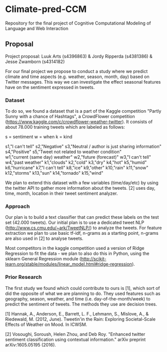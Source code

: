# Climate-pred-CCM
Repository for the final project of Cognitive Computational Modeling of Language and Web Interaction

## Proposal

Project proposal: Luuk Arts (s4396863) & Jordy Ripperda (s4381386) & Jesse Zwamborn (s4314182)

For our final project we propose to conduct a study where we predict climate and time aspects (e.g. weather, season, month, day) based on Twitter messages. This way we can investigate the effect seasonal features have on the sentiment expressed in tweets.

### Dataset

To do so, we found a dataset that is a part of the Kaggle competition "Partly Sunny with a chance of Hashtags", a CrowdFlower competition (https://www.kaggle.com/c/crowdflower-weather-twitter). It consists of about 78.000 training tweets which are labeled as follows:

s = sentiment
w = when
k = kind

s1,"I can't tell"
s2,"Negative"
s3,"Neutral / author is just sharing information"
s4,"Positive"
s5,"Tweet not related to weather condition"  
w1,"current (same day) weather"
w2,"future (forecast)"
w3,"I can't tell"
w4,"past weather"
k1,"clouds"
k2,"cold"
k3,"dry"
k4,"hot"
k5,"humid"
k6,"hurricane"
k7,"I can't tell"
k8,"ice"
k9,"other"
k10,"rain"
k11,"snow"
k12,"storms"
k13,"sun"
k14,"tornado"
k15,"wind"

We plan to extend this dataset with a few variables (time/day/etc) by using the twitter API to gather more information about the tweets. [2] uses day, time, month, location in their tweet sentiment analyzer. 

### Approach

Our plan is to build a text classifier that can predict these labels on the test set (42.000 tweets). Our initial plan is to use a dedicated tweet NLP (http://www.cs.cmu.edu/~ark/TweetNLP/) to analyze the tweets. For feature extraction we plan to use basic tf-idf, n-grams as a starting point, n-grams are also used in [2] to analyse tweets.

Most competitors in the kaggle competition used a version of Ridge Regression to fit the data - we plan to also do this in Python, using the sklearn General Regression module (http://scikit-learn.org/stable/modules/linear_model.html#ridge-regression).


### Prior Research

The first study we found which could contribute to ours is [1], which sort of did the opposite of what we are planning to do. They used features such as geography, season, weather, and time (i.e. day-of-the-month/week) to predict the sentiment of tweets. The methods they use are decision trees. 


 

[1] Hannak, A., Anderson, E., Barrett, L. F., Lehmann, S., Mislove, A., & Riedewald, M. (2012, June). Tweetin'in the Rain: Exploring Societal-Scale Effects of Weather on Mood. In ICWSM.

 

[2] Vosoughi, Soroush, Helen Zhou, and Deb Roy. "Enhanced twitter sentiment classification using contextual information." arXiv preprint arXiv:1605.05195 (2016).
